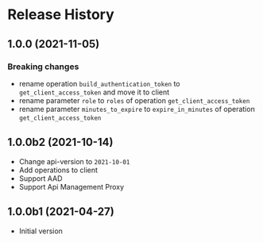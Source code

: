 # Release History

## 1.0.0 (2021-11-05)

### Breaking changes

- rename operation `build_authentication_token` to `get_client_access_token` and move it to client
- rename parameter `role` to `roles` of operation `get_client_access_token`
- rename parameter `minutes_to_expire` to `expire_in_minutes` of operation `get_client_access_token`

## 1.0.0b2 (2021-10-14)

- Change api-version to `2021-10-01`  
- Add operations to client
- Support AAD
- Support Api Management Proxy

## 1.0.0b1 (2021-04-27)

- Initial version

